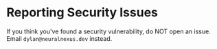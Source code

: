 # **Reporting Security Issues**

If you think you've found a security vulnerability, do NOT open an issue. Email `dylan@neuralnexus.dev` instead.
